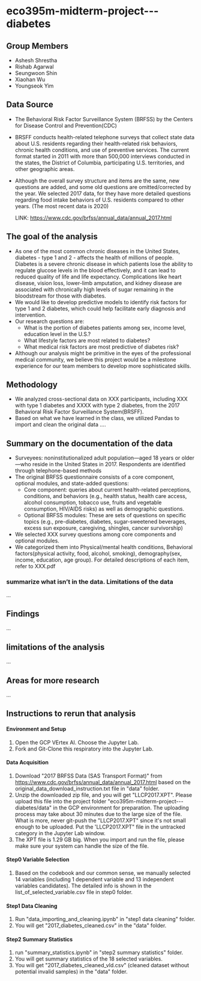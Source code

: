 # eco395m-midterm-project---diabetes

## Group Members
- Ashesh Shrestha
- Rishab Agarwal
- Seungwoon Shin
- Xiaohan Wu
- Youngseok Yim


## Data Source 
- The Behavioral Risk Factor Surveillance System (BRFSS) by the Centers for Disease Control and Prevention(CDC)
- BRSFF conducts health-related telephone surveys that collect state data about U.S. residents regarding their health-related risk behaviors, chronic health conditions, and use of preventive services. The current format started in 2011 with more than 500,000 interviews conducted in the states, the District of Columbia, participating U.S. territories, and other geographic areas.
- Although the overall survey structure and items are the same, new questions are added, and some old questions are omitted/corrected by the year. We selected 2017 data, for they have more detailed questions regarding food intake behaviors of U.S. residents compared to other years. (The most recent data is 2020)

  LINK: https://www.cdc.gov/brfss/annual_data/annual_2017.html

## The goal of the analysis
- As one of the most common chronic diseases in the United States, diabetes - type 1 and 2 - affects the health of millions of people. Diabetes is a severe chronic disease in which patients lose the ability to regulate glucose levels in the blood effectively, and it can lead to reduced quality of life and life expectancy. Complications like heart disease, vision loss, lower-limb amputation, and kidney disease are associated with chronically high levels of sugar remaining in the bloodstream for those with diabetes. 
- We would like to develop predictive models to identify risk factors for type 1 and 2 diabetes, which could help facilitate early diagnosis and intervention.
- Our research questions are:
  * What is the portion of diabetes patients among sex, income level, education level in the U.S.?
  * What lifestyle factors are most related to diabetes?
  * What medical risk factors are most predictive of diabetes risk?
- Although our analysis might be primitive in the eyes of the professional medical community, we believe this project would be a milestone experience for our team members to develop more sophisticated skills. 

## Methodology
- We analyzed cross-sectional data on XXX participants, including XXX with type 1 diabetes and XXXX with type 2 diabetes, from the 2017 Behavioral Risk Factor Surveillance System(BRSFF). 
- Based on what we have learned in the class, we utilized Pandas to import and clean the original data
....

## Summary on the documentation of the data

- Surveyees: noninstitutionalized adult population—aged 18 years or older—who reside in the United States in 2017. Respondents are identified through telephone-based methods
- The original BRFSS questionnaire consists of a core component, optional modules, and state-added questions:
  * Core component: queries about current health-related perceptions, conditions, and behaviors (e.g., health status, health care access, alcohol consumption, tobacco use, fruits and vegetable consumption, HIV/AIDS risks) as well as demographic questions.
  * Optional BRFSS modules: These are sets of questions on specific topics (e.g., pre-diabetes, diabetes, sugar-sweetened beverages, excess sun exposure, caregiving, shingles, cancer survivorship)
- We selected XXX survey questions among core components and optional modules. 
- We categorized them into Physical/mental health conditions, Behavioral factors(physical activity, food, alcohol, smoking), demography(sex, income, education, age group). For detailed descriptions of each item, refer to XXX.pdf 


### summarize what isn’t in the data. Limitations of the data
...

## Findings
...

## limitations of the analysis 
...

## Areas for more research 
...


## Instructions to rerun that analysis

#### Environment and Setup
1. Open the GCP VErtex AI. Choose the Jupyter Lab.
2. Fork and Git-Clone this respiratory into the Jupyter Lab.

#### Data Acquisition
1. Download "2017 BRFSS Data (SAS Transport Format)" from https://www.cdc.gov/brfss/annual_data/annual_2017.html based on the original_data_download_instruction.txt file in "data" folder.
2. Unzip the downloaded zip file, and you will get "LLCP2017.XPT". Please upload this file into the project folder "eco395m-midterm-project---diabetes/data" in the GCP environment for preparation. The uploading process may take about 30 minutes due to the large size of the file. What is more, never git-push the "LLCP2017.XPT" since it's not small enough to be uploaded. Put the 'LLCP2017.XPT" file in the untracked category in the Jupyter Lab window.
3. The XPT file is 1.29 GB big. When you import and run the file, please make sure your system can handle the size of the file.

#### Step0 Variable Selection
1. Based on the codebook and our common sense, we manually selected 14 variables (including 1 dependent variable and 13 independent variables candidates). The detailed info is shown in the list_of_selected_variable.csv file in step0 folder.

#### Step1 Data Cleaning
1. Run "data_importing_and_cleaning.ipynb" in "step1 data cleaning" folder. 
2. You will get "2017_diabetes_cleaned.csv" in the "data" folder.

#### Step2 Summary Statistics
1. run "summary_statistics.ipynb" in "step2 summary statistics" folder.
2. You will get summary statistics of the 18 selected variables.
2. You will get "2017_diabetes_cleaned_vld.csv" (cleaned dataset without potential invalid samples) in the "data" folder.
